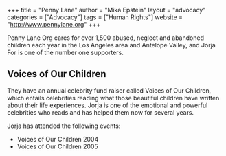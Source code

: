+++
title = "Penny Lane"
author = "Mika Epstein"
layout = "advocacy"
categories = ["Advocacy"]
tags = ["Human Rights"]
website = "http://www.pennylane.org"
+++

Penny Lane Org cares for over 1,500 abused, neglect and abandoned children each year in the Los Angeles area and Antelope Valley, and Jorja For is one of the number one supporters. 

## Voices of Our Children
They have an annual celebrity fund raiser called Voices of Our Children, which entails celebrities reading what those beautiful children have written about their life experiences. Jorja is one of the emotional and powerful celebrities who reads and has helped them now for several years.

Jorja has attended the following events:  
* Voices of Our Children 2004  
* Voices of Our Children 2005